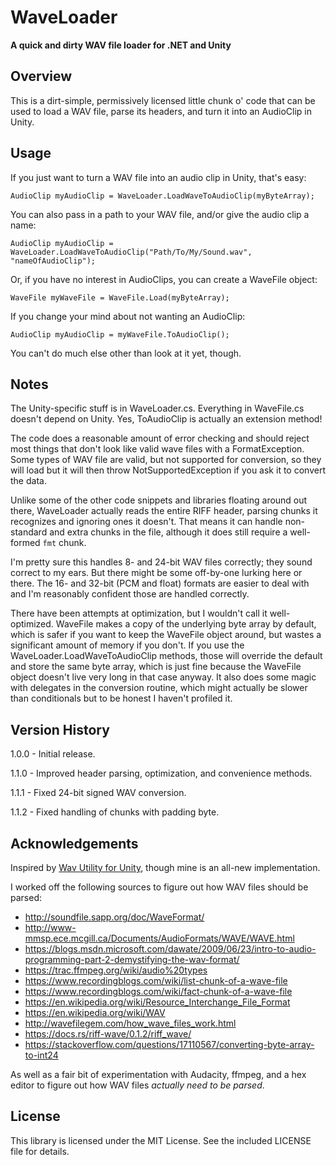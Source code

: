 # WaveLoader

**A quick and dirty WAV file loader for .NET and Unity**

## Overview

This is a dirt-simple, permissively licensed little chunk o' code that can be used to load a WAV file, parse its headers, and turn it into an AudioClip in Unity.

## Usage

If you just want to turn a WAV file into an audio clip in Unity, that's easy:

`AudioClip myAudioClip = WaveLoader.LoadWaveToAudioClip(myByteArray);`

You can also pass in a path to your WAV file, and/or give the audio clip a name:

`AudioClip myAudioClip = WaveLoader.LoadWaveToAudioClip("Path/To/My/Sound.wav", "nameOfAudioClip");`

Or, if you have no interest in AudioClips, you can create a WaveFile object:

`WaveFile myWaveFile = WaveFile.Load(myByteArray);`

If you change your mind about not wanting an AudioClip:

`AudioClip myAudioClip = myWaveFile.ToAudioClip();`

You can't do much else other than look at it yet, though.

## Notes

The Unity-specific stuff is in WaveLoader.cs. Everything in WaveFile.cs doesn't depend on Unity. Yes, ToAudioClip is actually an extension method!

The code does a reasonable amount of error checking and should reject most things that don't look like valid wave files with a FormatException. Some types of WAV file are valid, but not supported for conversion, so they will load but it will then throw NotSupportedException if you ask it to convert the data.

Unlike some of the other code snippets and libraries floating around out there, WaveLoader actually reads the entire RIFF header, parsing chunks it recognizes and ignoring ones it doesn't. That means it can handle non-standard and extra chunks in the file, although it does still require a well-formed `fmt` chunk.

I'm pretty sure this handles 8- and 24-bit WAV files correctly; they sound correct to my ears. But there might be some off-by-one lurking here or there. The 16- and 32-bit (PCM and float) formats are easier to deal with and I'm reasonably confident those are handled correctly. 

There have been attempts at optimization, but I wouldn't call it well-optimized. WaveFile makes a copy of the underlying byte array by default, which is safer if you want to keep the WaveFile object around, but wastes a significant amount of memory if you don't. If you use the WaveLoader.LoadWaveToAudioClip methods, those will override the default and store the same byte array, which is just fine because the WaveFile object doesn't live very long in that case anyway. It also does some magic with delegates in the conversion routine, which might actually be slower than conditionals but to be honest I haven't profiled it.

## Version History

1.0.0 - Initial release.

1.1.0 - Improved header parsing, optimization, and convenience methods.

1.1.1 - Fixed 24-bit signed WAV conversion.

1.1.2 - Fixed handling of chunks with padding byte.

## Acknowledgements

Inspired by [Wav Utility for Unity](https://github.com/deadlyfingers/UnityWav), though mine is an all-new implementation.

I worked off the following sources to figure out how WAV files should be parsed:
- <http://soundfile.sapp.org/doc/WaveFormat/>
- <http://www-mmsp.ece.mcgill.ca/Documents/AudioFormats/WAVE/WAVE.html>
- <https://blogs.msdn.microsoft.com/dawate/2009/06/23/intro-to-audio-programming-part-2-demystifying-the-wav-format/>
- <https://trac.ffmpeg.org/wiki/audio%20types>
- <https://www.recordingblogs.com/wiki/list-chunk-of-a-wave-file>
- <https://www.recordingblogs.com/wiki/fact-chunk-of-a-wave-file>
- <https://en.wikipedia.org/wiki/Resource_Interchange_File_Format>
- <https://en.wikipedia.org/wiki/WAV>
- <http://wavefilegem.com/how_wave_files_work.html>
- <https://docs.rs/riff-wave/0.1.2/riff_wave/>
- <https://stackoverflow.com/questions/17110567/converting-byte-array-to-int24>

As well as a fair bit of experimentation with Audacity, ffmpeg, and a hex editor to figure out how WAV files *actually need to be parsed*.

## License

This library is licensed under the MIT License. See the included LICENSE file for details.